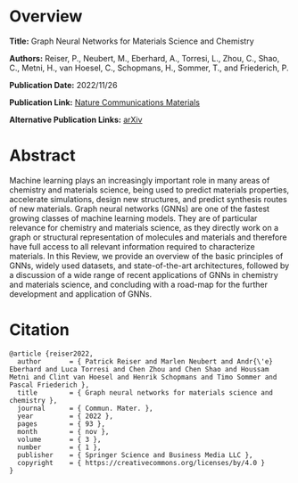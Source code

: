 # Overview
**Title:**
Graph Neural Networks for Materials Science and Chemistry

**Authors:**
Reiser, P., Neubert, M., Eberhard, A., Torresi, L., Zhou, C., Shao, C., Metni, H., van Hoesel, C., Schopmans, H., Sommer, T., and Friederich, P.

**Publication Date:**
2022/11/26

**Publication Link:**
[Nature Communications Materials](https://www.nature.com/articles/s43246-022-00315-6)

**Alternative Publication Links:**
[arXiv](https://arxiv.org/abs/2208.09481)


# Abstract
Machine learning plays an increasingly important role in many areas of chemistry and materials science, being used to predict materials properties, accelerate simulations, design new structures, and predict synthesis routes of new materials. 
Graph neural networks (GNNs) are one of the fastest growing classes of machine learning models. 
They are of particular relevance for chemistry and materials science, as they directly work on a graph or structural representation of molecules and materials and therefore have full access to all relevant information required to characterize materials. 
In this Review, we provide an overview of the basic principles of GNNs, widely used datasets, and state-of-the-art architectures, followed by a discussion of a wide range of recent applications of GNNs in chemistry and materials science, and concluding with a road-map for the further development and application of GNNs.


# Citation
```
@article {reiser2022,
  author       = { Patrick Reiser and Marlen Neubert and Andr{\'e} Eberhard and Luca Torresi and Chen Zhou and Chen Shao and Houssam Metni and Clint van Hoesel and Henrik Schopmans and Timo Sommer and Pascal Friederich },
  title        = { Graph neural networks for materials science and chemistry },
  journal      = { Commun. Mater. },
  year         = { 2022 },
  pages        = { 93 },
  month        = { nov },
  volume       = { 3 },
  number       = { 1 },
  publisher    = { Springer Science and Business Media LLC },
  copyright    = { https://creativecommons.org/licenses/by/4.0 }
}
```
